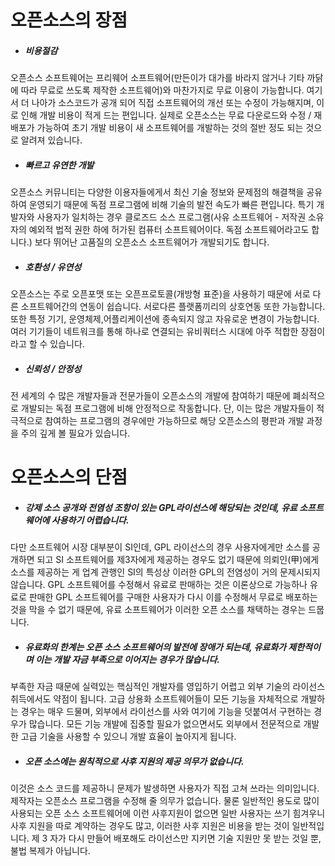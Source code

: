 # 오픈소스의 장점

* ##### 비용절감

오픈소스 소프트웨어는 프리웨어 소프트웨어\(만든이가 대가를 바라지 않거나 기타 까닭에 따라 무료로 쓰도록 제작한 소프트웨어\)와 마찬가지로 무료 이용이 가능합니다. 여기서 더 나아가 소스코드가 공개 되어 직접 소프트웨어의 개선 또는 수정이 가능해지며, 이로 인해 개발 비용이 적게 드는 편입니다. 실제로 오픈소스는 무료 다운로드와 수정 / 재배포가 가능하여 초기 개발 비용이 새 소프트웨어를 개발하는 것의 절반 정도 되는 것으로 알려져 있습니다.

* ##### 빠르고 유연한 개발

오픈소스 커뮤니티는 다양한 이용자들에게서 최신 기술 정보와 문제점의 해결책을 공유하여 운영되기 때문에 독점 프로그램에 비해 기술의 발전 속도가 빠른 편입니다. 특기 개발자와 사용자가 일치하는 경우 클로즈드 소스 프로그램\(사유 소프트웨어 - 저작권 소유자의 예외적 법적 권한 하에 허가된 컴퓨터 소프트웨어이다. 독점 소프트웨어라고도 합니다.\) 보다 뛰어난 고품질의 오픈소스 소프트웨어가 개발되기도 합니다.

* ##### 호환성 / 유연성

오픈소스는 주로 오픈포맷 또는 오픈프로토콜\(개방형 표준\)을 사용하기 때문에 서로 다른 소프트웨어간의 연동이 쉽습니다. 서로다른 플랫폼끼리의 상호연동 또한 가능합니다. 또한 특정 기기, 운영체제,어플리케이션에 종속되지 않고 자유로운 변경이 가능합니다. 여러 기기들이 네트워크를 통해 하나로 연결되는 유비쿼터스 시대에 아주 적합한 장점이라고 할 수 있습니다.

* ##### 신뢰성 / 안정성

전 세계의 수 많은 개발자들과 전문가들이 오픈소스의 개발에 참여하기 때문에 폐쇠적으로 개발되는 독점 프로그램에 비해 안정적으로 작동합니다. 단, 이는 많은 개발자들이 적극적으로 참여하는 프로그램의 경우에만 가능하므로 해당 오픈소스의 평판과 개발 과정을 주의 깊게 볼 필요가 있습니다.

# 오픈소스의 단점

* ##### 강제 소스 공개와 전염성 조항이 있는 GPL라이선스에 해당되는 것인데, 유료 소프트웨어에 사용하기 어렵습니다.

다만 소프트웨어 시장 대부분이 SI인데, GPL 라이선스의 경우 사용자에게만 소스를 공개하면 되고 SI 소프트웨어를 제3자에게 제공하는 경우도 없기 때문에 의뢰인\(甲\)에게 소스를 제공하는 게 업계 관행인 SI의 특성상 이러한 GPL의 전염성이 거의 문제시되지 않습니다. GPL 소프트웨어를 수정해서 유료로 판매하는 것은 이론상으로 가능하나 유료로 판매한 GPL 소프트웨어를 구매한 사용자가 다시 이를 수정해서 무료로 배포하는 것을 막을 수 없기 때문에, 유료 소프트웨어가 이러한 오픈 소스를 채택하는 경우는 드뭅니다.

* ##### 유료화의 한계는 오픈 소스 소프트웨어의 발전에 장애가 되는데, 유료화가 제한적이며 이는 개발 자금 부족으로 이어지는 경우가 많습니다.

부족한 자금 때문에 실력있는 핵심적인 개발자를 영입하기 어렵고 외부 기술의 라이선스 취득에서도 약점이 됩니다. 고급 상용화 소프트웨어들이 모든 기능을 자체적으로 개발하는 경우는 매우 드물며, 외부에서 라이선스를 사와 여기에 기능을 덧붙여서 구현하는 경우가 많습니다. 모든 기능 개발에 집중할 필요가 없으면서도 외부에서 전문적으로 개발한 고급 기술을 사용할 수 있으니 개발 효율이 높아지게 됩니다.

* ##### 오픈 소스에는 원칙적으로 사후 지원의 제공 의무가 없습니다.

이것은 소스 코드를 제공하니 문제가 발생하면 사용자가 직접 고쳐 쓰라는 의미입니다. 제작자는 오픈소스  프로그램을 수정해 줄 의무가 없습니다. 물론 일반적인 용도로 많이 사용되는 오픈 소스 소프트웨어에 이런 사후지원이 없으면 일반 사용자는 쓰기 힘겨우니 사후 지원을 따로 계약하는 경우도 많고, 이러한 사후 지원은 비용을 받는 것이 일반적입니다. 제 3 자가 다시 만들어 배포해도 라이선스만 지키면 기술 지원만 못 받는 것일 뿐, 불법 복제가 아닙니다.

